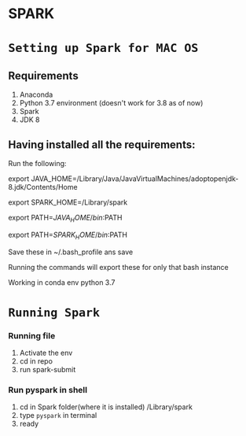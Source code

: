 # SPARK

# `Setting up Spark for MAC OS`

## Requirements 

1. Anaconda 
2. Python 3.7 environment (doesn't work for 3.8 as of now)
3. Spark 
4. JDK 8
 
## Having installed all the requirements:

Run the following:

export JAVA_HOME=/Library/Java/JavaVirtualMachines/adoptopenjdk-8.jdk/Contents/Home

export SPARK_HOME=/Library/spark

export PATH=$JAVA_HOME/bin:$PATH

export PATH=$SPARK_HOME/bin:$PATH


Save these in ~/.bash_profile ans save

Running the commands will export these for only that bash instance

Working in conda env python 3.7


# `Running Spark`

### Running file

1. Activate the env
2. cd in repo
3. run spark-submit <filename>
 
### Run pyspark in shell

1. cd in Spark folder(where it is installed) /Library/spark
2. type `pyspark` in terminal
3. ready

 

